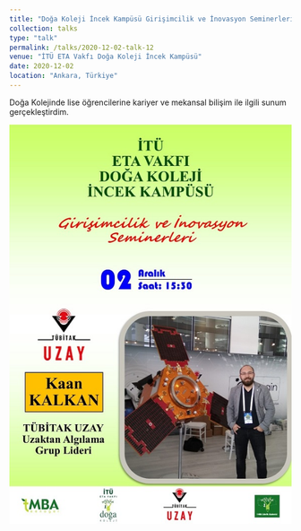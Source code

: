 ```yaml
---
title: "Doğa Koleji İncek Kampüsü Girişimcilik ve İnovasyon Seminerleri "
collection: talks
type: "talk"
permalink: /talks/2020-12-02-talk-12
venue: "İTÜ ETA Vakfı Doğa Koleji İncek Kampüsü"
date: 2020-12-02
location: "Ankara, Türkiye"
---
```


Doğa Kolejinde lise öğrencilerine kariyer ve mekansal bilişim ile ilgili sunum gerçekleştirdim.

![Etkinlik Resmi](https://github.com/kalkan/kalkan.github.io/blob/master/images/doga.jpg)

